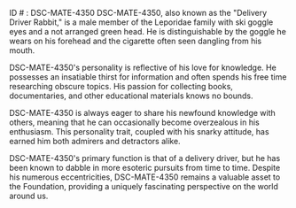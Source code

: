 ID # : DSC-MATE-4350
DSC-MATE-4350, also known as the "Delivery Driver Rabbit," is a male member of the Leporidae family with ski goggle eyes and a not arranged green head. He is distinguishable by the goggle he wears on his forehead and the cigarette often seen dangling from his mouth.

DSC-MATE-4350's personality is reflective of his love for knowledge. He possesses an insatiable thirst for information and often spends his free time researching obscure topics. His passion for collecting books, documentaries, and other educational materials knows no bounds.

DSC-MATE-4350 is always eager to share his newfound knowledge with others, meaning that he can occasionally become overzealous in his enthusiasm. This personality trait, coupled with his snarky attitude, has earned him both admirers and detractors alike.

DSC-MATE-4350's primary function is that of a delivery driver, but he has been known to dabble in more esoteric pursuits from time to time. Despite his numerous eccentricities, DSC-MATE-4350 remains a valuable asset to the Foundation, providing a uniquely fascinating perspective on the world around us.